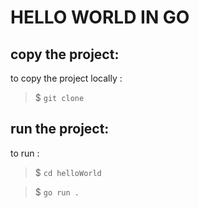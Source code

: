 # HELLO WORLD IN GO

## copy the project:

to copy the project locally :

>$ `git clone ` 

## run the project:

to run :

>$ `cd helloWorld`

>$ `go run .`

